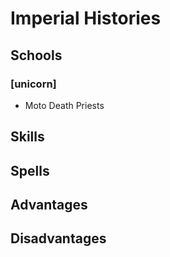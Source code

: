 
Imperial Histories
==================

Schools
-------
### [unicorn]
* Moto Death Priests

Skills
------

Spells
------

Advantages
----------

Disadvantages
-------------
